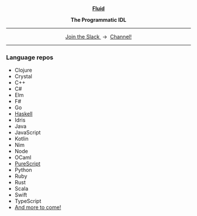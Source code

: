 <p align="center">
  <a href="https://www.fluid-idl.org/">
    <b>Fluid</b>
  </a>
</p>


<p align="center">
  <b>The Programmatic IDL</b>
</p>

<hr />

<p align="center">
  <a href="http://slack.httpapis.com">
    Join the Slack
  </a>
  &nbsp;->&nbsp;
  <a href="https://httpapis.slack.com/messages/C80SNUPMM">Channel!</a>
</p>

<hr />

### Language repos

* Clojure
* Crystal
* C++
* C#
* Elm
* F#
* Go
* [Haskell](https://github.com/jxv/fluid-haskell)
* Idris
* Java
* JavaScript
* Kotlin
* Nim
* Node
* OCaml
* [PureScript](https://github.com/jxv/fluid-purescript)
* Python
* Ruby
* Rust
* Scala
* Swift
* TypeScript
* [And more to come!](https://github.com/jxv/fluid/blob/master/targets.txt)
